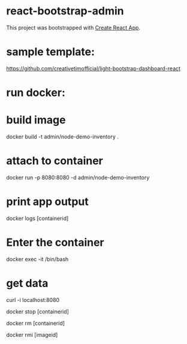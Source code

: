 # react-bootstrap-admin
This project was bootstrapped with [Create React App](https://github.com/facebook/create-react-app).

# sample template:
https://github.com/creativetimofficial/light-bootstrap-dashboard-react

# run docker:

# build image
docker build -t admin/node-demo-inventory .

# attach to container
docker run -p 8080:8080 -d admin/node-demo-inventory

# print app output
docker logs [containerid]

# Enter the container
docker exec -it <container id> /bin/bash

# get data
curl -i localhost:8080

docker stop [containerid]

docker rm [containerid]

docker rmi [imageid]